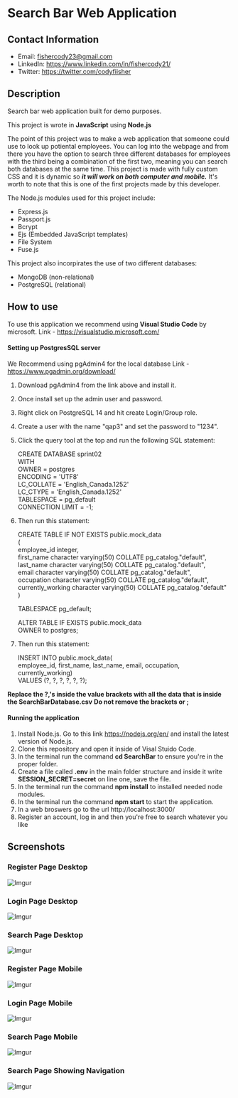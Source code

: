 # Search Bar Web Application

## Contact Information
- Email: fishercody23@gmail.com
- LinkedIn: https://www.linkedin.com/in/fishercody21/
- Twitter: https://twitter.com/codyfiisher

## Description

Search bar web application built for demo purposes.

This project is wrote in **JavaScript** using **Node.js**

The point of this project was to make a web application that someone could use to look up potiental employees. You can log into the webpage and from there you have the option to search three different databases for employees with the third being a combination of the first two, meaning you can search both databases at the same time. This project is made with fully custom CSS and it is dynamic so ***it will work on both computer and mobile.*** It's worth to note that this is one of the first projects made by this developer.

The Node.js modules used for this project include:
- Express.js
- Passport.js
- Bcrypt
- Ejs (Embedded JavaScript templates)
- File System
- Fuse.js 

This project also incorpirates the use of two different databases:
- MongoDB (non-relational)
- PostgreSQL (relational)

## How to use
To use this application we recommend using **Visual Studio Code** by microsoft. Link - https://visualstudio.microsoft.com/

#### Setting up PostgresSQL server
We Recommend using pgAdmin4 for the local database Link - https://www.pgadmin.org/download/
1. Download pgAdmin4 from the link above and install it.
2. Once install set up the admin user and password.
3. Right click on PostgreSQL 14 and hit create Login/Group role.
4. Create a user with the name "qap3" and set the password to "1234".
5. Click the query tool at the top and run the following SQL statement:

    CREATE DATABASE sprint02</br>
    WITH</br>
    OWNER = postgres</br>
    ENCODING = 'UTF8'</br>
    LC_COLLATE = 'English_Canada.1252'</br>
    LC_CTYPE = 'English_Canada.1252'</br>
    TABLESPACE = pg_default</br>
    CONNECTION LIMIT = -1;
    
6. Then run this statement:

   CREATE TABLE IF NOT EXISTS public.mock_data</br>
(</br>
    employee_id integer,</br>
    first_name character varying(50) COLLATE pg_catalog."default",</br>
    last_name character varying(50) COLLATE pg_catalog."default",</br>
    email character varying(50) COLLATE pg_catalog."default",</br>
    occupation character varying(50) COLLATE pg_catalog."default",</br>
    currently_working character varying(50) COLLATE pg_catalog."default"</br>
)</br>

    TABLESPACE pg_default;</br>

    ALTER TABLE IF EXISTS public.mock_data</br>
    OWNER to postgres;</br>
    
7. Then run this statement: 

  	INSERT INTO public.mock_data(</br>
	employee_id, first_name, last_name, email, occupation, currently_working)</br>
	VALUES (?, ?, ?, ?, ?, ?);</br>
  
  **Replace the ?,'s inside the value brackets with all the data that is inside the SearchBarDatabase.csv** **Do not remove the brackets or ;**
  
#### Running the application
1. Install Node.js. Go to this link https://nodejs.org/en/ and install the latest version of Node.js.
2. Clone this repository and open it inside of Visal Stuido Code.
3. In the terminal run the command **cd SearchBar** to ensure you're in the proper folder.
4. Create a file called **.env** in the main folder structure and inside it write **SESSION_SECRET=secret** on line one, save the file.
5. In the terminal run the command **npm install** to installed needed node modules.
6. In the terminal run the command **npm start** to start the application.
7. In a web broswers go to the url http://localhost:3000/
8. Register an account, log in and then you're free to search whatever you like

## Screenshots
### Register Page Desktop
![Imgur](https://i.imgur.com/cvzo4nr.png)
### Login Page Desktop
![Imgur](https://i.imgur.com/D8EZzdk.png)
### Search Page Desktop 
![Imgur](https://i.imgur.com/wboboNC.png)
### Register Page Mobile
![Imgur](https://i.imgur.com/I40xDNP.png)
### Login Page Mobile
![Imgur](https://i.imgur.com/UvmIz9C.png)
### Search Page Mobile
![Imgur](https://i.imgur.com/iOUZmUj.png)
### Search Page Showing Navigation
![Imgur](https://i.imgur.com/cpAWTa5.png)
